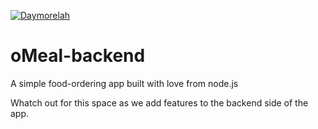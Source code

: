[![Daymorelah](https://circleci.com/gh/Daymorelah/oMeal-backend.svg?style=svg)](https://app.circleci.com/pipelines/github/Daymorelah/oMeal-backend)

# oMeal-backend
A simple food-ordering app built with love from node.js

Whatch out for this space as we add features to the backend side of the app.
